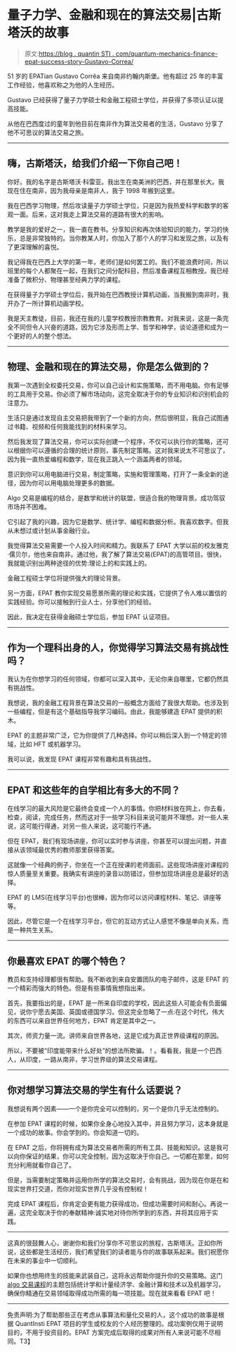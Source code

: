 # 量子力学、金融和现在的算法交易|古斯塔沃的故事

> 原文:[https://blog . quantin STI . com/quantum-mechanics-finance-epat-success-story-Gustavo-Correa/](https://blog.quantinsti.com/quantum-mechanics-finance-epat-success-story-gustavo-correa/)

51 岁的 EPATian Gustavo Corrêa 来自南非约翰内斯堡。他有超过 25 年的丰富工作经验，他喜欢称之为他的人生经历。

Gustavo 已经获得了量子力学硕士和金融工程硕士学位，并获得了多项认证以提高技能。

从他在巴西度过的童年到他目前在南非作为算法交易者的生活，Gustavo 分享了他不可思议的算法交易之旅。

* * *

## 嗨，古斯塔沃，给我们介绍一下你自己吧！

你好。我的名字是古斯塔沃·科雷亚。我出生在南美洲的巴西，并在那里长大。我现在住在南非，因为我母亲是南非人，我于 1998 年搬到这里。

我在巴西学习物理，然后攻读量子力学硕士学位，只是因为我热爱科学和数学的客观一面。后来，这对我走上算法交易的道路有很大的影响。

教学是我的爱好之一，我一直在教书。分享知识和再次体验知识的能力，学习的快乐，总是非常独特的。当你教某人时，你加入了那个人的学习和发现之旅，以及有了更深理解的喜悦。

我记得我在巴西上大学的第一年，老师们是如何罢工的。我们不能浪费时间，所以班里的每个人都聚在一起，在我们之间分配科目，然后准备课程互相教授。我已经准备了微积分、物理甚至经典力学的课程。

在获得量子力学硕士学位后，我开始在巴西教授计算机动画，当我搬到南非时，我开办了一所计算机动画学校。

我是天主教徒，目前，我还在我的儿童学校教授宗教教育。对我来说，这是一条完全不同但令人兴奋的道路，因为它涉及形而上学、哲学和神学，谈论道德和成为一个更好的人的整个想法。

* * *

## 物理、金融和现在的算法交易，你是怎么做到的？

我第一次遇到全权委托交易，你可以自己设计和实施策略，而不用电脑。你有足够的工具用于交易。你必须了解市场动向，这完全取决于你的专业知识和识别机会的注意力。

生活只是通过发现自主交易把我带到了一个新的方向，然后很明显，我自己试图通过书籍、视频和任何我能找到的材料来学习。

然后我发现了算法交易，你可以实际创建一个程序，不仅可以执行你的策略，还可以根据你可以遵循的合理的统计原则，事先制定策略。这对我来说太不可思议了，因为我一直热爱编程和数学，现在我正跳入一个涵盖两者的领域。

意识到你可以用电脑进行交易，制定策略，实施和管理策略，打开了一条全新的途径，因为你可以用电脑处理更多的数据。

Algo 交易是编程的结合，是数学和统计的联盟，很适合我的物理背景。成功驾驭市场并不困难。

它引起了我的兴趣，因为它是数学、统计学、编程和数据分析。我喜欢数字。但我从未想过或计划从事金融行业。

我觉得算法交易需要一个人投入时间和精力。我联系了 EPAT 大学以前的校友雅克·儒贝尔，他也来自南非。通过他，我了解了算法交易(EPAT)的高管项目。很快，我就能识别出两种途径的优势:理论上的和实践上的。

金融工程硕士学位将提供强大的理论背景。

另一方面，EPAT 教你实现交易愿景所需的理论和实践，它提供了令人难以置信的实践经验。你可以接触到行业人士，分享他们的经验。

因此，我决定在获得金融硕士学位后，参加 EPAT 认证项目。

* * *

## 作为一个理科出身的人，你觉得学习算法交易有挑战性吗？

我认为在你想学习的任何领域，你都可以深入其中，无论你来自哪里，它都仍然具有挑战性。

我想说，我的金融工程背景在算法交易的一般概念方面给了我很大帮助。也涉及到一些编程，但是有这个基础指导我学习编码。由此，我能够建造 EPAT 提供的积木。

EPAT 的主题非常广泛，它为你提供了几种选择。你可以稍后深入到一个特定的领域，比如 HFT 或机器学习。

我可以说，我发现 EPAT 课程非常有趣和具有挑战性。

* * *

## EPAT 和这些年的自学相比有多大的不同？

在线学习的最大风险是它最终会变成一个人的事情。你把材料放在网上，你去看，检查，阅读，完成任务，然而这对于一些学习科目来说可能并不理想。对一些人来说，这可能行得通，对另一些人来说，这可能行不通。

但在 EPAT，我们有现场讲座，你可以实时参与讲座，你甚至可以提出问题，并直接从该领域最优秀的教师那里获得答案。

这就像一个经典的例子，你坐在一个正在授课的老师面前。这些现场讲座对课程的惊人质量至关重要。我确实有讲座的录音以防错过，但参加现场讲座总是最好的选择。

EPAT 的 LMS(在线学习平台)也很棒，因为你可以访问课程材料、笔记、讲座等等。

因此，尽管它是一个在线学习平台，但它的互动方式让人感觉不像是单向关系，而是一种共生关系。

* * *

## 你最喜欢 EPAT 的哪个特色？

教员和支持经理都很有帮助。我不断收到来自安置团队的电子邮件，这是 EPAT 的一个精彩而强大的特色。但是有些事情我想指出来。

首先，我要指出的是，EPAT 是一所来自印度的学校，因此这些人可能会有负面偏见，说你宁愿去美国、英国或德国学习。但这完全忽略了一点:在这个时代，伟大的东西可以来自世界任何地方，EPAT 肯定是其中之一。

其次，师资力量一流。讲师来自世界各地，这是它成为真正世界级课程的原因。

所以，不要被“印度能带来什么好处”的想法所欺骗。！。看看我，我是一个巴西人，从印度，一路从南非，学习世界级的算法交易课程。

* * *

## 你对想学习算法交易的学生有什么话要说？

我想说有两个因素——一个是你完全可以控制的，另一个是你几乎无法控制的。

在参加 EPAT 课程的时候，如果你全身心地投入其中，并且努力学习，这本身就是一个成功的故事。你会学到的。你会知道一切的。

在 EPAT 之后，你将拥有成为算法交易者所需的所有工具、技能和知识。这是我可以向你保证的结果，你可以完全控制，因为这取决于你自己。一切都在那里，如何充分利用就看你自己了。

但是，当需要制定策略并运用你所学的算法交易时，会有挑战，因为现在你是在和现实世界打交道，而你对现实世界几乎没有控制权！

完成 EPAT 课程后，你肯定会更有能力获得成功，但成功需要时间和耐心。再说一遍，这完全取决于你的奉献精神:诚实地对待你所学到的东西，并将其应用于实践。

* * *

这真的很鼓舞人心，谢谢你和我们分享你不可思议的旅程，古斯塔沃。正如你所说，这些都是生活经历，我们希望我们的读者能与你的故事联系起来。我们祝愿你在未来的事业中一切顺利。

如果你也想用终生的技能来武装自己，这将永远帮助你提升你的交易策略。这门 [algo 交易课程](https://www.quantinsti.com/epat)的主题包括统计学和计量经济学、金融计算和技术以及机器学习，确保你精通在交易领域取得成功所需的每一项技能。现在就来看看 EPAT 吧！

* * *

免责声明:为了帮助那些正在考虑从事算法和量化交易的人，这个成功的故事是根据 QuantInsti EPAT 项目的学生或校友的个人经历整理的。成功案例仅用于说明目的，不用于投资目的。EPAT 方案完成后取得的成果对所有人来说可能不尽相同。T3】